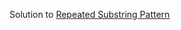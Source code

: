 Solution to [Repeated Substring Pattern](https://leetcode.com/problems/repeated-substring-pattern/)
